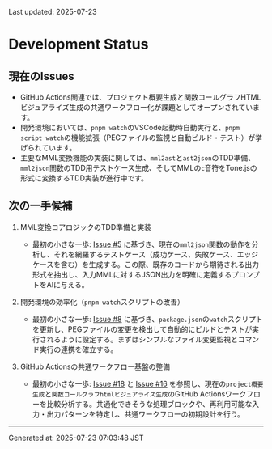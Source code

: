 Last updated: 2025-07-23

# Development Status

## 現在のIssues
- GitHub Actions関連では、プロジェクト概要生成と関数コールグラフHTMLビジュアライズ生成の共通ワークフロー化が課題としてオープンされています。
- 開発環境においては、`pnpm watch`のVSCode起動時自動実行と、`pnpm script watch`の機能拡張（PEGファイルの監視と自動ビルド・テスト）が挙げられています。
- 主要なMML変換機能の実装に関しては、`mml2ast`と`ast2json`のTDD準備、`mml2json`関数のTDD用テストケース生成、そしてMMLの`c`音符をTone.jsの形式に変換するTDD実装が進行中です。

## 次の一手候補
1. MML変換コアロジックのTDD準備と実装
   - 最初の小さな一歩: [Issue #5](issue-notes/5.md) に基づき、現在の`mml2json`関数の動作を分析し、それを網羅するテストケース（成功ケース、失敗ケース、エッジケースを含む）を生成する。この際、既存のコードから期待される出力形式を抽出し、入力MMLに対するJSON出力を明確に定義するプロンプトをAIに与える。

2. 開発環境の効率化（`pnpm watch`スクリプトの改善）
   - 最初の小さな一歩: [Issue #8](issue-notes/8.md) に基づき、`package.json`の`watch`スクリプトを更新し、PEGファイルの変更を検出して自動的にビルドとテストが実行されるように設定する。まずはシンプルなファイル変更監視とコマンド実行の連携を確立する。

3. GitHub Actionsの共通ワークフロー基盤の整備
   - 最初の小さな一歩: [Issue #18](issue-notes/18.md) と [Issue #16](issue-notes/16.md) を参照し、現在の`project概要生成`と`関数コールグラフhtmlビジュアライズ生成`のGitHub Actionsワークフローを比較分析する。共通化できそうな処理ブロックや、再利用可能な入力・出力パターンを特定し、共通ワークフローの初期設計を行う。

---
Generated at: 2025-07-23 07:03:48 JST
